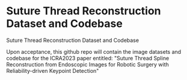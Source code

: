 # Suture Thread Reconstruction Dataset and Codebase
Suture Thread Reconstruction Dataset and Codebase

Upon acceptance, this github repo will contain the image datasets and codebase for the ICRA2023 paper entitled:
"Suture Thread Spline Reconstruction from Endoscopic Images for Robotic Surgery with Reliability-driven Keypoint Detection"
